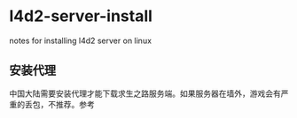 # l4d2-server-install
notes for installing l4d2 server on linux

## 安装代理
中国大陆需要安装代理才能下载求生之路服务端。如果服务器在墙外，游戏会有严重的丢包，不推荐。参考
